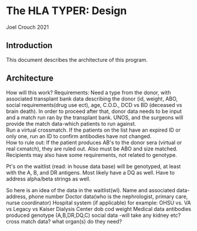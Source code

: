 # The HLA TYPER: Design
Joel Crouch 2021

## Introduction

This document describes the architecture of this program.

## Architecture
How will this work?
Requirements:  Need a type from the donor, with associated transplant bank data describing the donor (id, weight,
ABO, social requirements(drug use ect), age, C.O.D., DCD vs BD (deceased vs brain death).
In order to proceed after that, donor data needs to be input and a match run ran by the transplant bank.
UNOS, and the surgeons will provide the match data-which patients to run against.  
Run a virtual crossmatch.  If the patients on the list have an expired ID or only one, run an ID to confirm antibodies 
have not changed.  
How to rule out:  If the patient produces AB's to the donor sera (virtual or real cxmatch), they are ruled out.
Also must be ABO and size matched.  Recipients may also have some requirements, not related to genotype.

Pt's on the waitlist (read:  in house data base) will be genotyped, at least with the A, B, and DR antigens.  Most likely have a DQ as well.
Have to address alpha/beta strings as well.

So here is an idea of the data in the waitlist(wl).
Name and associated data-address, phone number
Doctor data(who is the nephrologist, primary care, nurse coordinator)
Hospital system (if applicable) for example: OHSU vs. VA vs Legacy vs Kaiser
Dialysis Center
dob
cod
weight
Medical data
 antibodies produced
 genotype (A,B,DR,DQ,C)
 social data -will take any kidney etc?
 cross match data?
 what organ(s) do they need?
 

   

